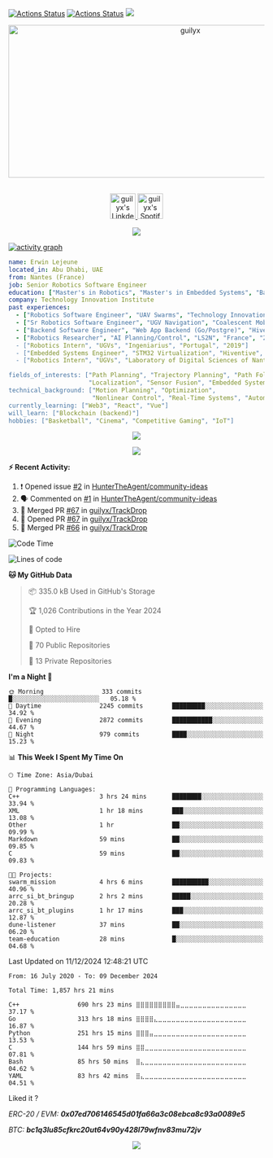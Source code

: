 [![Actions Status](https://github.com/guilyx/guilyx/workflows/wakatime-stats/badge.svg)](https://github.com/guilyx/guilyx/actions)
[![Actions Status](https://github.com/guilyx/guilyx/workflows/update-gh-activity/badge.svg)](https://github.com/guilyx/guilyx/actions)
![](https://visitor-badge.glitch.me/badge?page_id=guilyx.guilyx)

<!-- <p align="center">
<img alt="loficity" width="600px" src="https://github.com/HyunCafe/HyunCafe/raw/main/assests/loficity.gif"</img>
</p> -->

<p align="center">
  <img src="https://socialify.git.ci/guilyx/guilyx/image?font=Source%20Code%20Pro&forks=1&issues=1&language=1&name=1&owner=1&pattern=Plus&pulls=1&stargazers=1&theme=Dark" alt="guilyx" width="700" height="300" />
</p>

<p align="center">
<br/>
<a href="https://www.linkedin.com/in/erwinlejeune-lkn">
  <img alt="guilyx's LinkdeIN" width="50px" src="https://user-images.githubusercontent.com/43545812/144035037-0f415fc7-9f96-4517-a370-ccc6e78a714b.png" />
</a>
<a href="https://open.spotify.com/user/11147618695?si=zZFn6uAGRLyoU02lsG50GA">
  <img alt="guilyx's Spotify" width="50px" src="https://user-images.githubusercontent.com/43545812/144035120-1ad5169b-91c7-4078-bef9-6a82c733f373.png" />
</a>
<br>
</p>

<p align="center">
  <img alig src="https://github-profile-trophy.vercel.app/?username=guilyx&theme=onedark&column=-1" />
</p>

[![activity graph](https://github-readme-activity-graph.vercel.app/graph?username=guilyx&theme=github-dark-dimmed&custom_title=Guilyx%20Activity%20Graph&hide_border=true)](https://github.com/ashutosh00710/github-readme-activity-graph)

```yaml
name: Erwin Lejeune
located_in: Abu Dhabi, UAE
from: Nantes (France)
job: Senior Robotics Software Engineer
education: ["Master's in Robotics", "Master's in Embedded Systems", "Bachelor's in Electronics"]
company: Technology Innovation Institute
past experiences:
  - ["Robotics Software Engineer", "UAV Swarms", "Technology Innovation Institute", "UAE", "2022-2023"]
  - ["Sr Robotics Software Engineer", "UGV Navigation", "Coalescent Mobile Robotics", "Denmark", "2021-2022"]
  - ["Backend Software Engineer", "Web App Backend (Go/Postgre)", "Hiventive", "Fully Remote", "2020-2021"]
  - ["Robotics Researcher", "AI Planning/Control", "LS2N", "France", "2019-2021]
  - ["Robotics Intern", "UGVs", "Ingeniarius", "Portugal", "2019"]
  - ["Embedded Systems Engineer", "STM32 Virtualization", "Hiventive", "France", "2018-2019"]
  - ["Robotics Intern", "UGVs", "Laboratory of Digital Sciences of Nantes (LS2N)", "France", "2019"]

fields_of_interests: ["Path Planning", "Trajectory Planning", "Path Following", "Behaviour Planning", 
                      "Localization", "Sensor Fusion", "Embedded Systems"]
technical_background: ["Motion Planning", "Optimization", 
                       "Nonlinear Control", "Real-Time Systems", "Automated Planning"]
currently_learning: ["Web3", "React", "Vue"]
will_learn: ["Blockchain (backend)"]
hobbies: ["Basketball", "Cinema", "Competitive Gaming", "IoT"]
```

<p align="center">
  <img src="https://spotify-github-profile.kittinanx.com/api/view?uid=11147618695&cover_image=true&theme=novatorem&show_offline=true&background_color=121212&interchange=false&bar_color=53b14f&bar_color_cover=false">
</p>

<p align="center">
  <img src="https://spotify-recently-played-readme.vercel.app/api?user=11147618695&count=5">
</p>


**:zap: Recent Activity:**

<!--START_SECTION:activity-->
1. ❗ Opened issue [#2](https://github.com/HunterTheAgent/community-ideas/issues/2) in [HunterTheAgent/community-ideas](https://github.com/HunterTheAgent/community-ideas)
2. 🗣 Commented on [#1](https://github.com/HunterTheAgent/community-ideas/issues/1#issuecomment-2521148506) in [HunterTheAgent/community-ideas](https://github.com/HunterTheAgent/community-ideas)
3. 🎉 Merged PR [#67](https://github.com/guilyx/TrackDrop/pull/67) in [guilyx/TrackDrop](https://github.com/guilyx/TrackDrop)
4. 💪 Opened PR [#67](https://github.com/guilyx/TrackDrop/pull/67) in [guilyx/TrackDrop](https://github.com/guilyx/TrackDrop)
5. 🎉 Merged PR [#66](https://github.com/guilyx/TrackDrop/pull/66) in [guilyx/TrackDrop](https://github.com/guilyx/TrackDrop)
<!--END_SECTION:activity-->

<!--START_SECTION:waka-->
![Code Time](http://img.shields.io/badge/Code%20Time-1%2C857%20hrs%2021%20mins-blue)

![Lines of code](https://img.shields.io/badge/From%20Hello%20World%20I%27ve%20Written-74.8%20million%20lines%20of%20code-blue)

**🐱 My GitHub Data** 

> 📦 335.0 kB Used in GitHub's Storage 
 > 
> 🏆 1,026 Contributions in the Year 2024
 > 
> 💼 Opted to Hire
 > 
> 📜 70 Public Repositories 
 > 
> 🔑 13 Private Repositories 
 > 
**I'm a Night 🦉** 

```text
🌞 Morning                333 commits         █░░░░░░░░░░░░░░░░░░░░░░░░   05.18 % 
🌆 Daytime                2245 commits        █████████░░░░░░░░░░░░░░░░   34.92 % 
🌃 Evening                2872 commits        ███████████░░░░░░░░░░░░░░   44.67 % 
🌙 Night                  979 commits         ████░░░░░░░░░░░░░░░░░░░░░   15.23 % 
```


📊 **This Week I Spent My Time On** 

```text
🕑︎ Time Zone: Asia/Dubai

💬 Programming Languages: 
C++                      3 hrs 24 mins       ████████░░░░░░░░░░░░░░░░░   33.94 % 
XML                      1 hr 18 mins        ███░░░░░░░░░░░░░░░░░░░░░░   13.08 % 
Other                    1 hr                ██░░░░░░░░░░░░░░░░░░░░░░░   09.99 % 
Markdown                 59 mins             ██░░░░░░░░░░░░░░░░░░░░░░░   09.85 % 
C                        59 mins             ██░░░░░░░░░░░░░░░░░░░░░░░   09.83 % 

🐱‍💻 Projects: 
swarm_mission            4 hrs 6 mins        ██████████░░░░░░░░░░░░░░░   40.96 % 
arrc_si_bt_bringup       2 hrs 2 mins        █████░░░░░░░░░░░░░░░░░░░░   20.28 % 
arrc_si_bt_plugins       1 hr 17 mins        ███░░░░░░░░░░░░░░░░░░░░░░   12.87 % 
dune-listener            37 mins             ██░░░░░░░░░░░░░░░░░░░░░░░   06.20 % 
team-education           28 mins             █░░░░░░░░░░░░░░░░░░░░░░░░   04.68 % 
```


 Last Updated on 11/12/2024 12:48:21 UTC
<!--END_SECTION:waka-->

<!--START_SECTION:waka-simple-->

```text
From: 16 July 2020 - To: 09 December 2024

Total Time: 1,857 hrs 21 mins

C++                690 hrs 23 mins ⣿⣿⣿⣿⣿⣿⣿⣿⣿⣤⣀⣀⣀⣀⣀⣀⣀⣀⣀⣀⣀⣀⣀⣀⣀   37.17 %
Go                 313 hrs 18 mins ⣿⣿⣿⣿⣄⣀⣀⣀⣀⣀⣀⣀⣀⣀⣀⣀⣀⣀⣀⣀⣀⣀⣀⣀⣀   16.87 %
Python             251 hrs 15 mins ⣿⣿⣿⣤⣀⣀⣀⣀⣀⣀⣀⣀⣀⣀⣀⣀⣀⣀⣀⣀⣀⣀⣀⣀⣀   13.53 %
C                  144 hrs 59 mins ⣿⣿⣀⣀⣀⣀⣀⣀⣀⣀⣀⣀⣀⣀⣀⣀⣀⣀⣀⣀⣀⣀⣀⣀⣀   07.81 %
Bash               85 hrs 50 mins  ⣿⣄⣀⣀⣀⣀⣀⣀⣀⣀⣀⣀⣀⣀⣀⣀⣀⣀⣀⣀⣀⣀⣀⣀⣀   04.62 %
YAML               83 hrs 42 mins  ⣿⣄⣀⣀⣀⣀⣀⣀⣀⣀⣀⣀⣀⣀⣀⣀⣀⣀⣀⣀⣀⣀⣀⣀⣀   04.51 %
```

<!--END_SECTION:waka-simple-->

Liked it ?

*ERC-20 / EVM: **0x07ed706146545d01fa66a3c08ebca8c93a0089e5***

*BTC: **bc1q3lu85cfkrc20ut64v90y428l79wfnv83mu72jv***

<p align="center">
  <img src="https://capsule-render.vercel.app/api?type=waving&color=gradient&height=60&section=footer"/>
</p>
